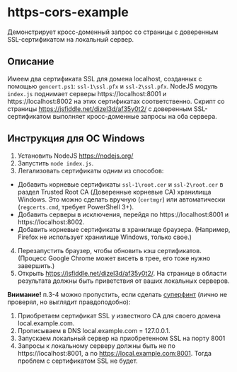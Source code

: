 # https-cors-example
Демонстрирует кросс-доменный запрос со страницы с доверенным SSL-сертификатом на локальный сервер.

Описание
--------
Имеем два сертификата SSL для домена localhost, созданных с помощью `gencert.ps1`: `ssl-1\ssl.pfx` и `ssl-2\ssl.pfx`.
NodeJS модуль `index.js` поднимает серверы https://localhost:8001 и https://localhost:8002 на этих сертификатах соответственно.
Скрипт со страницы https://jsfiddle.net/dizel3d/af35y0t2/ с доверенным SSL-сертификатом выполняет кросс-доменные запросы на оба сервера.

Инструкция для OC Windows
----------
1. Установить NodeJS https://nodejs.org/
2. Запустить `node index.js`.
3. Легализовать сертификаты одним из способов:
  * Добавить корневые сертификаты `ssl-1\root.cer` и `ssl-2\root.cer` в раздел Trusted Root CA (Доверенные корневые CA) хранилища Windows. Это можно сделать вручную (`certmgr`) или автоматически (`regcerts.cmd`, требует PowerShell 3+).
  * Добавить серверы в исключения, перейдя по https://localhost:8001 и https://localhost:8002.
  * Добавить корневые сертификаты в хранилище браузера. (Например, Firefox не использует хранилище Windows, только свое.)
4. Перезапустить браузер, чтобы обновить кэш сертификатов. (Процесс Google Chrome может висеть в трее, его тоже нужно завершить.)
5. Открыть https://jsfiddle.net/dizel3d/af35y0t2/. На странице в области результата должны быть приветствия от ваших локальных серверов.

**Внимание!** п.3-4 можно пропустить, если сделать [суперфинт](http://stackoverflow.com/questions/6793174/third-party-signed-ssl-certificate-for-localhost-127-0-0-1/22258328#22258328) (лично не проверял, но выглядит правдоподобно):

1. Приобретаем сертификат SSL у известного CA для своего домена local.example.com.
2. Прописываем в DNS local.example.com = 127.0.0.1.
3. Запускаем локальный сервер на приобретенном SSL на порту 8001
4. Запросы к локальному серверу должны быть не по https://localhost:8001, а по https://local.example.com:8001. Тогда проблем с сертификатом SSL не будет.
